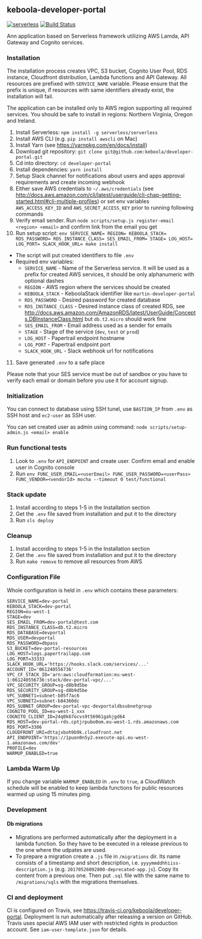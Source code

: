 ## keboola-developer-portal

[![serverless](http://public.serverless.com/badges/v3.svg)](http://www.serverless.com)
[![Build Status](https://travis-ci.org/keboola/developer-portal.svg?branch=master)](https://travis-ci.org/keboola/developer-portal)

Ann application based on Serverless framework utilizing AWS Lamda, API Gateway and Cognito services.

### Installation

The installation process creates VPC, S3 bucket, Cognito User Pool, RDS instance,
Cloudfront distribution, Lambda functions and API Gateway. All resources are
prefixed with `SERVICE_NAME` variable. Please ensure that the prefix is unique,
if resources with same identifiers already exist, the installation will fail.

The application can be installed only to AWS region supporting all required services. You should be safe to install in regions: Northern Virginia, Oregon and Ireland.

1. Install Serverless: `npm install -g serverless/serverless`
2. Install AWS CLI (e.g. `pip install awscli` on Mac)
3. Install Yarn (see https://yarnpkg.com/en/docs/install)
4. Download git repository: `git clone git@github.com:keboola/developer-portal.git`
5. Cd into directory: `cd developer-portal`
6. Install dependencies: `yarn install`
7. Setup Slack channel for notifications about users and apps approval requirements and create incoming webhook
8. Either save AWS credentials to `~/.aws/credentials` (see http://docs.aws.amazon.com/cli/latest/userguide/cli-chap-getting-started.html#cli-multiple-profiles) or set env variables `AWS_ACCESS_KEY_ID` and `AWS_SECRET_ACCESS_KEY` prior to running following commands
9. Verify email sender. Run `node scripts/setup.js register-email <region> <email>` and confirm link from the email you get
10. Run setup script: `env SERVICE_NAME= REGION= KEBOOLA_STACK= RDS_PASSWORD= RDS_INSTANCE_CLASS= SES_EMAIL_FROM= STAGE= LOG_HOST= LOG_PORT= SLACK_HOOK_URL= make install`
  - The script will put created identifiers to file `.env`
  - Required env variables:
    - `SERVICE_NAME` - Name of the Serverless service. It will be used as a prefix for created AWS services, it should be only alphanumeric with optional dashes
    - `REGION` - AWS region where the services should be created
    - `KEBOOLA_STACK` - KeboolaStack identifier like `martin-developer-portal`
    - `RDS_PASSWORD` - Desired password for created database
    - `RDS_INSTANCE_CLASS` - Desired instance class of created RDS, see http://docs.aws.amazon.com/AmazonRDS/latest/UserGuide/Concepts.DBInstanceClass.html but `db.t2.micro` should work fine
    - `SES_EMAIL_FROM` - Email address used as a sender for emails
    - `STAGE` - Stage of the service (`dev`, `test` or `prod`)
    - `LOG_HOST` - Papertrail endpoint hostname
    - `LOG_PORT` - Papertrail endpoint port
    - `SLACK_HOOK_URL` - Slack webhook url for notifications
11. Save generated `.env` to a safe place

Please note that your SES service must be out of sandbox or you have to verify
each email or domain before you use it for account signup.

### Initialization

You can connect to database using SSH tunel, use `BASTION_IP` from `.env` as SSH host and `ec2-user` as SSH user.

You can set created user as admin using command: `node scripts/setup-admin.js <email> enable`


### Run functional tests

1. Look to `.env` for `API_ENDPOINT` and create user. Confirm email and enable user in Cognito console
2. Run `env FUNC_USER_EMAIL=<userEmail> FUNC_USER_PASSWORD=<userPass> FUNC_VENDOR=<vendorId> mocha --timeout 0 test/functional`


### Stack update

1. Install according to steps 1-5 in the Installation section
2. Get the `.env` file saved from installation and put it to the directory
3. Run `sls deploy`

### Cleanup

1. Install according to steps 1-5 in the Installation section
2. Get the `.env` file saved from installation and put it to the directory
3. Run `make remove` to remove all resources from AWS

### Configuration File

Whole configuration is held in `.env` which contains these parameters:
```
SERVICE_NAME=dev-portal
KEBOOLA_STACK=dev-portal
REGION=eu-west-1
STAGE=dev
SES_EMAIL_FROM=dev-portal@test.com
RDS_INSTANCE_CLASS=db.t2.micro
RDS_DATABASE=devportal
RDS_USER=devportal
RDS_PASSWORD=dbpass
S3_BUCKET=dev-portal-resources
LOG_HOST=logs.papertrailapp.com
LOG_PORT=33333
SLACK_HOOK_URL='https://hooks.slack.com/services/...'
ACCOUNT_ID='061240556736'
VPC_CF_STACK_ID='arn:aws:cloudformation:eu-west-1:061240556736:stack/dev-portal-vpc/...'
VPC_SECURITY_GROUP=sg-d8b9d5be
RDS_SECURITY_GROUP=sg-d8b9d5be
VPC_SUBNET1=subnet-b05f7ac6
VPC_SUBNET2=subnet-b84360dc
RDS_SUBNET_GROUP=dev-portal-vpc-devportaldbsubnetgroup
COGNITO_POOL_ID=eu-west-1_xxx
COGNITO_CLIENT_ID=24q0k67ocvs9t56961gahjgd64
RDS_HOST=dev-portal-rds.cptjrpubo0om.eu-west-1.rds.amazonaws.com
RDS_PORT=3306
CLOUDFRONT_URI=dttajxboh9b9k.cloudfront.net
API_ENDPOINT='https://1puon0n5y2.execute-api.eu-west-1.amazonaws.com/dev'
PROFILE=dev
WARMUP_ENABLED=true
```

### Lambda Warm Up

If you change variable `WARMUP_ENABLED` in `.env` to `true`, a CloudWatch schedule will be enabled to keep lambda functions for public resources warmed up using 15 minutes ping. 

### Development

#### Db migrations

- Migrations are performed automatically after the deployment in a lambda function. So they have to be executed in a release previous to the one where the udpates are used.
- To prepare a migration create a `.js` file in `/migrations` dir. Its name consists of a timestamp and short description, i.e. `yyyymmddhhiiss-description.js` (e.g. `20170526092800-deprecated-app.js`). Copy its content from a previous one. Then put `.sql` file with the same name to `/migrations/sqls` with the migrations themselves.

### CI and deployment

CI is configured on Travis, see https://travis-ci.org/keboola/developer-portal. Deployment is run automatically after releasing a version on GitHub. Travis uses special AWS IAM user with restricted rights in production account. See `iam-user-template.json` for details.  